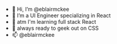 - 👋 Hi, I’m @eblairmckee
- 👀 I’m a UI Engineer specializing in React
- 🌱 atm I'm learning full stack React
- 💞️ always ready to geek out on CSS
- 📫 @eblairmckee

